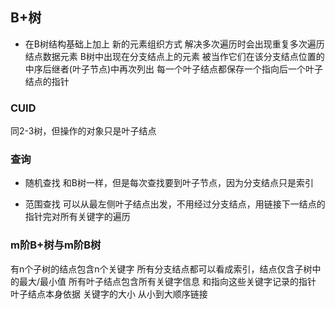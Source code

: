 ##  B+树
* 在B树结构基础上加上 新的元素组织方式 
解决多次遍历时会出现重复多次遍历结点数据元素
B树中出现在分支结点上的元素 被当作它们在该分支结点位置的中序后继者(叶子节点)中再次列出
每一个叶子结点都保存一个指向后一个叶子结点的指针


###   CUID
同2-3树，但操作的对象只是叶子结点

###   查询
* 随机查找 
和B树一样，但是每次查找要到叶子节点，因为分支结点只是索引

* 范围查找
可以从最左侧叶子结点出发，不用经过分支结点，用链接下一结点的指针完对所有关键字的遍历

###   m阶B+树与m阶B树
有n个子树的结点包含n个关键字
所有分支结点都可以看成索引，结点仅含子树中的最大/最小值
所有叶子结点包含所有关键字信息 和指向这些关键字记录的指针
叶子结点本身依据 关键字的大小 从小到大顺序链接
